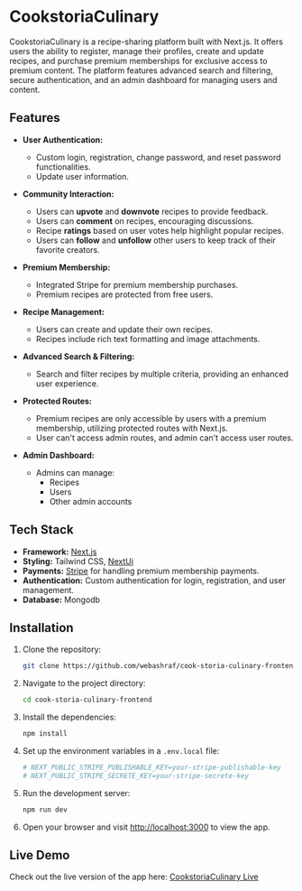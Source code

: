# CookstoriaCulinary

CookstoriaCulinary is a recipe-sharing platform built with Next.js. It offers users the ability to register, manage their profiles, create and update recipes, and purchase premium memberships for exclusive access to premium content. The platform features advanced search and filtering, secure authentication, and an admin dashboard for managing users and content.

## Features

- **User Authentication:**

  - Custom login, registration, change password, and reset password functionalities.
  - Update user information.

- **Community Interaction:**

  - Users can **upvote** and **downvote** recipes to provide feedback.
  - Users can **comment** on recipes, encouraging discussions.
  - Recipe **ratings** based on user votes help highlight popular recipes.
  - Users can **follow** and **unfollow** other users to keep track of their favorite creators.

- **Premium Membership:**

  - Integrated Stripe for premium membership purchases.
  - Premium recipes are protected from free users.

- **Recipe Management:**

  - Users can create and update their own recipes.
  - Recipes include rich text formatting and image attachments.

- **Advanced Search & Filtering:**

  - Search and filter recipes by multiple criteria, providing an enhanced user experience.

- **Protected Routes:**

  - Premium recipes are only accessible by users with a premium membership, utilizing protected routes with Next.js.
  - User can't access admin routes, and admin can't access user routes.

- **Admin Dashboard:**
  - Admins can manage:
    - Recipes
    - Users
    - Other admin accounts

## Tech Stack

- **Framework:** [Next.js](https://nextjs.org/)
- **Styling:** Tailwind CSS, [NextUi](https://nextui.org/)
- **Payments:** [Stripe](https://stripe.com/) for handling premium membership payments.
- **Authentication:** Custom authentication for login, registration, and user management.
- **Database:** Mongodb

## Installation

1. Clone the repository:

   ```bash
   git clone https://github.com/webashraf/cook-storia-culinary-frontend
   ```

2. Navigate to the project directory:

   ```bash
   cd cook-storia-culinary-frontend
   ```

3. Install the dependencies:

   ```bash
   npm install
   ```

4. Set up the environment variables in a `.env.local` file:

   ```bash
   # NEXT_PUBLIC_STRIPE_PUBLISHABLE_KEY=your-stripe-publishable-key
   # NEXT_PUBLIC_STRIPE_SECRETE_KEY=your-stripe-secrete-key
   ```

5. Run the development server:

   ```bash
   npm run dev
   ```

6. Open your browser and visit [http://localhost:3000](http://localhost:3000) to view the app.

## Live Demo

Check out the live version of the app here: [CookstoriaCulinary Live](https://cook-storia-culinary-frontend.vercel.app/)
